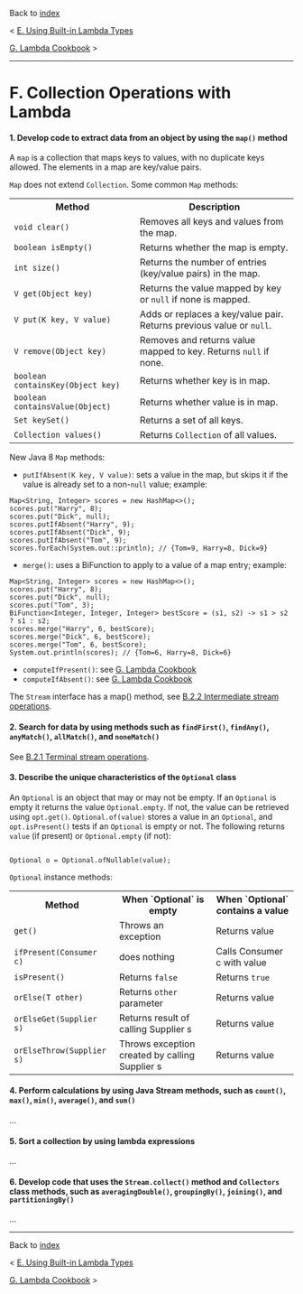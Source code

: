 Back to [index](README.md)

&lt; [E. Using Built-in Lambda Types](E.md)

[G. Lambda Cookbook](G.md) &gt;

---
# F. Collection Operations with Lambda
#### 1. Develop code to extract data from an object by using the `map()` method
A `map` is a collection that maps keys to values, with no duplicate keys allowed.
The elements in a map are key/value pairs.

`Map` does not extend `Collection`. Some common `Map` methods:
<table>
    <tr>
        <th>Method</th>
        <th>Description</th>
    </tr>
    <tr>
        <td><code>void clear()</code></td>
        <td>Removes all keys and values from the map.</td>
    </tr>
    <tr>
        <td><code>boolean isEmpty()</code></td>
        <td>Returns whether the map is empty.</td>
    </tr>
    <tr>
        <td><code>int size()</code></td>
        <td>Returns the number of entries (key/value pairs) in the map.</td>
    </tr>
    <tr>
        <td><code>V get(Object key)</code></td>
        <td>Returns the value mapped by key or <code>null</code> if none is mapped.</td>
    </tr>
    <tr>
        <td><code>V put(K key, V value)</code></td>
        <td>Adds or replaces a key/value pair. Returns previous value or <code>null</code>.</td>
    </tr>
    <tr>
        <td><code>V remove(Object key)</code></td>
        <td>Removes and returns value mapped to key. Returns <code>null</code> if none.</td>
    </tr>
    <tr>
        <td><code>boolean containsKey(Object key)</code></td>
        <td>Returns whether key is in map.</td>
    </tr>
    <tr>
        <td><code>boolean containsValue(Object)</code></td>
        <td>Returns whether value is in map.</td>
    </tr>
    <tr>
        <td><code>Set<K> keySet()</code></td>
        <td>Returns a set of all keys.</td>
    </tr>
    <tr>
        <td><code>Collection<V> values()</code></td>
        <td>Returns <code>Collection</code> of all values.</td>
    </tr>
</table> 

New Java 8 `Map` methods:
* `putIfAbsent(K key, V value)`: sets a value in the map, but skips it if the value is already set to a non-<code>null</code> value; example:
```
Map<String, Integer> scores = new HashMap<>();
scores.put("Harry", 8);
scores.put("Dick", null);
scores.putIfAbsent("Harry", 9);
scores.putIfAbsent("Dick", 9);
scores.putIfAbsent("Tom", 9);
scores.forEach(System.out::println); // {Tom=9, Harry=8, Dick=9}
```
* `merge()`: uses a BiFunction to apply to a value of a map entry; example:
```
Map<String, Integer> scores = new HashMap<>();
scores.put("Harry", 8);
scores.put("Dick", null);
scores.put("Tom", 3);
BiFunction<Integer, Integer, Integer> bestScore = (s1, s2) -> s1 > s2 ? s1 : s2;
scores.merge("Harry", 6, bestScore);
scores.merge("Dick", 6, bestScore);
scores.merge("Tom", 6, bestScore);
System.out.println(scores); // {Tom=6, Harry=8, Dick=6}
```
* `computeIfPresent()`: see [G. Lambda Cookbook](G.md)
* `computeIfAbsent()`: see [G. Lambda Cookbook](G.md)

The `Stream` interface has a map() method, see [B.2.2 Intermediate stream operations](B.md#22-intermediate-stream-operations).

#### 2. Search for data by using methods such as `findFirst()`, `findAny()`, `anyMatch()`, `allMatch()`, and `noneMatch()`
See [B.2.1 Terminal stream operations](B.md#21-terminal-stream-operations).

#### 3. Describe the unique characteristics of the `Optional` class
An `Optional` is an object that may or may not be empty.
If an `Optional` is empty it returns the value `Optional.empty`. If not, the value can be retrieved using `opt.get()`.
`Optional.of(value)` stores a value in an `Optional`, and `opt.isPresent()` tests if an `Optional` is empty or not.
The following returns `value` (if present) or `Optional.empty` (if not):

<code>
Optional o = Optional.ofNullable(value);
</code>

`Optional` instance methods:
<table>
    <tr>
        <th>Method</th>
        <th>When `Optional` is empty</th>
        <th>When `Optional` contains a value</th>
    </tr>
    <tr>
        <td><code>get()</code></td>
        <td>Throws an exception</td>
        <td>Returns value</td>
    </tr>
    <tr>
        <td><code>ifPresent(Consumer c)</code></td>
        <td>does nothing</td>
        <td>Calls Consumer c with value</td>
    </tr>
    <tr>
        <td><code>isPresent()</code></td>
        <td>Returns <code>false</code></td>
        <td>Returns <code>true</code></td>
    </tr>
    <tr>
        <td><code>orElse(T other)</code></td>
        <td>Returns <code>other</code> parameter</td>
        <td>Returns value</td>
    </tr>
    <tr>
        <td><code>orElseGet(Supplier s)</code></td>
        <td>Returns result of calling Supplier s</td>
        <td>Returns value</td>
    </tr>
    <tr>
        <td><code>orElseThrow(Supplier s)</code></td>
        <td>Throws exception created by calling Supplier s</td>
        <td>Returns value</td>
    </tr>
</table>

#### 4. Perform calculations by using Java Stream methods, such as `count()`, `max()`, `min()`, `average()`, and `sum()`
...
#### 5. Sort a collection by using lambda expressions
...
#### 6. Develop code that uses the `Stream.collect()` method and `Collectors` class methods, such as `averagingDouble()`, `groupingBy()`, `joining()`, and `partitioningBy()`
...

---
Back to [index](README.md)

&lt; [E. Using Built-in Lambda Types](E.md)

[G. Lambda Cookbook](G.md) &gt;
